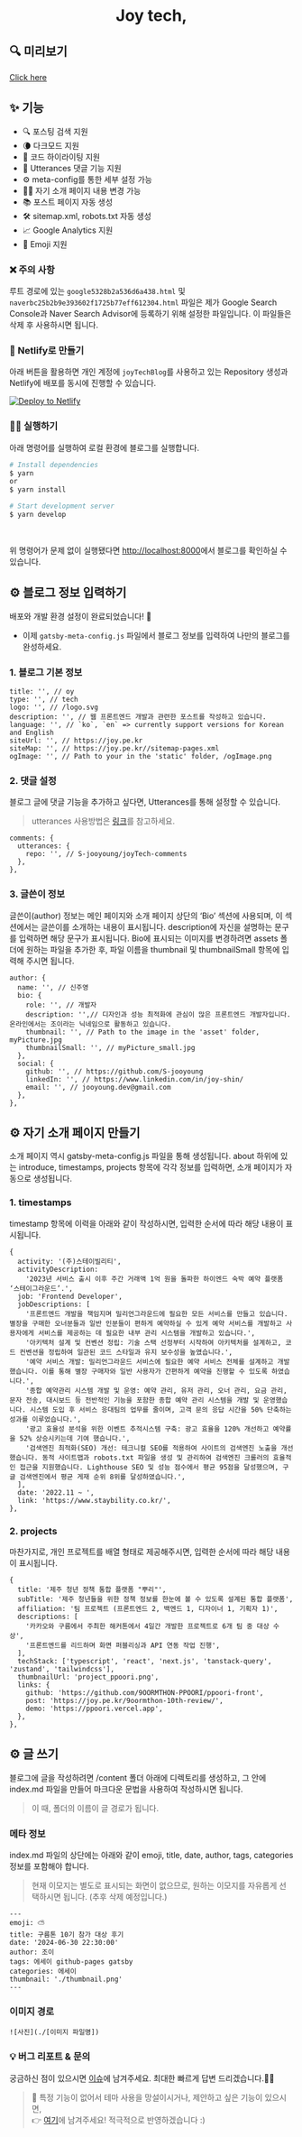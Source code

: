 <h1 align="center">
  Joy tech,
</h1>

## 🔍 미리보기

[Click here](https://s-jooyoung.github.io/)

## ✨ 기능

- 🔍 포스팅 검색 지원
- 🌘 다크모드 지원
- 💅 코드 하이라이팅 지원
- 💬 Utterances 댓글 기능 지원
- ⚙️ meta-config를 통한 세부 설정 가능
- 👨‍💻 자기 소개 페이지 내용 변경 가능
- 📚 포스트 페이지 자동 생성
- 🛠 sitemap.xml, robots.txt 자동 생성
- 📈 Google Analytics 지원
- 🧢 Emoji 지원

### ❌ 주의 사항
루트 경로에 있는 `google5328b2a536d6a438.html` 및 `naverbc25b2b9e393602f1725b77eff612304.html` 파일은 제가 Google Search Console과 Naver Search Advisor에 등록하기 위해 설정한 파일입니다. 이 파일들은 삭제 후 사용하시면 됩니다.

### 🔧 Netlify로 만들기

아래 버튼을 활용하면 개인 계정에 `joyTechBlog`를 사용하고 있는 Repository 생성과 Netlify에 배포를 동시에 진행할 수 있습니다.

[![Deploy to Netlify](https://www.netlify.com/img/deploy/button.svg)](https://app.netlify.com/start/deploy?repository=https://github.com/S-jooyoung/joyTechBlog)

### 🏃‍♀️ 실행하기

아래 명령어를 실행하여 로컬 환경에 블로그를 실행합니다.

```bash
# Install dependencies
$ yarn
or
$ yarn install

# Start development server
$ yarn develop
```

<br/>

위 명령어가 문제 없이 실행됐다면 [http://localhost:8000](http://localhost:8000)에서 블로그를 확인하실 수 있습니다.

## ⚙️ 블로그 정보 입력하기

배포와 개발 환경 설정이 완료되었습니다! 🙌
- 이제 `gatsby-meta-config.js` 파일에서 블로그 정보를 입력하여 나만의 블로그를 완성하세요.

### 1. 블로그 기본 정보
```shell
title: '', // oy
type: '', // tech
logo: '', // /logo.svg
description: '', // 웹 프론트엔드 개발과 관련한 포스트를 작성하고 있습니다.
language: '', // `ko`, `en` => currently support versions for Korean and English
siteUrl: '', // https://joy.pe.kr
siteMap: '', // https://joy.pe.kr//sitemap-pages.xml
ogImage: '', // Path to your in the 'static' folder, /ogImage.png
```

### 2. 댓글 설정
블로그 글에 댓글 기능을 추가하고 싶다면, Utterances를 통해 설정할 수 있습니다.
> utterances 사용방법은 [링크](https://utteranc.es/)를 참고하세요.
```shell
comments: {
  utterances: {
    repo: '', // S-jooyoung/joyTech-comments
  },
},
```

### 3. 글쓴이 정보
글쓴이(author) 정보는 메인 페이지와 소개 페이지 상단의 ‘Bio’ 섹션에 사용되며, 이 섹션에서는 글쓴이를 소개하는 내용이 표시됩니다. description에 자신을 설명하는 문구를 입력하면 해당 문구가 표시됩니다. Bio에 표시되는 이미지를 변경하려면 assets 폴더에 원하는 파일을 추가한 후, 파일 이름을 thumbnail 및 thumbnailSmall 항목에 입력해 주시면 됩니다.
```shell
author: {
  name: '', // 신주영
  bio: {
    role: '', // 개발자
    description: '',// 디자인과 성능 최적화에 관심이 많은 프론트엔드 개발자입니다. 온라인에서는 조이라는 닉네임으로 활동하고 있습니다.
    thumbnail: '', // Path to the image in the 'asset' folder, myPicture.jpg
    thumbnailSmall: '', // myPicture_small.jpg
  },
  social: {
    github: '', // https://github.com/S-jooyoung
    linkedIn: '', // https://www.linkedin.com/in/joy-shin/
    email: '', // jooyoung.dev@gmail.com
  },
},
```

## ⚙️ 자기 소개 페이지 만들기
소개 페이지 역시 gatsby-meta-config.js 파일을 통해 생성됩니다. about 하위에 있는 introduce, timestamps, projects 항목에 각각 정보를 입력하면, 소개 페이지가 자동으로 생성됩니다.

### 1. timestamps
timestamp 항목에 이력을 아래와 같이 작성하시면, 입력한 순서에 따라 해당 내용이 표시됩니다.
```shell
{
  activity: '(주)스테이빌리티',
  activityDescription:
    '2023년 서비스 출시 이후 주간 거래액 1억 원을 돌파한 하이엔드 숙박 예약 플랫폼 ‘스테이그라운드’.',
  job: 'Frontend Developer',
  jobDescriptions: [
    '프론트엔드 개발을 책임지며 밀리언그라운드에 필요한 모든 서비스를 만들고 있습니다. 별장을 구매한 오너분들과 일반 인분들이 편하게 예약하실 수 있게 예약 서비스를 개발하고 사용자에게 서비스를 제공하는 데 필요한 내부 관리 시스템을 개발하고 있습니다.',
    '아키텍처 설계 및 컨벤션 정립: 기술 스택 선정부터 시작하여 아키텍처를 설계하고, 코드 컨벤션을 정립하여 일관된 코드 스타일과 유지 보수성을 높였습니다.',
    '예약 서비스 개발: 밀리언그라운드 서비스에 필요한 예약 서비스 전체를 설계하고 개발했습니다. 이를 통해 별장 구매자와 일반 사용자가 간편하게 예약을 진행할 수 있도록 하였습니다.',
    '종합 예약관리 시스템 개발 및 운영: 예약 관리, 유저 관리, 오너 관리, 요금 관리, 문자 전송, 대시보드 등 전반적인 기능을 포함한 종합 예약 관리 시스템을 개발 및 운영했습니다. 시스템 도입 후 서비스 응대팀의 업무를 줄이며, 고객 문의 응답 시간을 50% 단축하는 성과를 이루었습니다.',
    '광고 효율성 분석을 위한 이벤트 추적시스템 구축: 광고 효율을 120% 개선하고 예약률을 52% 상승시키는데 기여 했습니다.',
    '검색엔진 최적화(SEO) 개선: 테크니컬 SEO를 적용하여 사이트의 검색엔진 노출을 개선했습니다. 동적 사이트맵과 robots.txt 파일을 생성 및 관리하여 검색엔진 크롤러의 효율적인 접근을 지원했습니다. Lighthouse SEO 및 성능 점수에서 평균 95점을 달성했으며, 구글 검색엔진에서 평균 게재 순위 8위를 달성하였습니다.',
  ],
  date: '2022.11 ~ ',
  link: 'https://www.staybility.co.kr/',
},
```
### 2. projects
마찬가지로, 개인 프로젝트를 배열 형태로 제공해주시면, 입력한 순서에 따라 해당 내용이 표시됩니다.
```shell
{
  title: '제주 청년 정책 통합 플랫폼 "뿌리"',
  subTitle: '제주 청년들을 위한 정책 정보를 한눈에 볼 수 있도록 설계된 통합 플랫폼',
  affiliation: '팀 프로젝트 (프론트엔드 2, 백엔드 1, 디자이너 1, 기획자 1)',
  descriptions: [
    '카카오와 구름에서 주최한 해커톤에서 4일간 개발한 프로젝트로 6개 팀 중 대상 수상',
    '프론트엔드를 리드하며 화면 퍼블리싱과 API 연동 작업 진행',
  ],
  techStack: ['typescript', 'react', 'next.js', 'tanstack-query', 'zustand', 'tailwindcss'],
  thumbnailUrl: 'project_ppoori.png',
  links: {
    github: 'https://github.com/9OORMTHON-PPOORI/ppoori-front',
    post: 'https://joy.pe.kr/9oormthon-10th-review/',
    demo: 'https://ppoori.vercel.app',
  },
},
```

## ⚙️ 글 쓰기
블로그에 글을 작성하려면 /content 폴더 아래에 디렉토리를 생성하고, 그 안에 index.md 파일을 만들어 마크다운 문법을 사용하여 작성하시면 됩니다.
> 이 때, 폴더의 이름이 글 경로가 됩니다.

### 메타 정보
index.md 파일의 상단에는 아래와 같이 emoji, title, date, author, tags, categories 정보를 포함해야 합니다.
> 현재 이모지는 별도로 표시되는 화면이 없으므로, 원하는 이모지를 자유롭게 선택하시면 됩니다. (추후 삭제 예정입니다.)
```shell
---
emoji: ⛅️
title: 구름톤 10기 참가 대상 후기
date: '2024-06-30 22:30:00'
author: 조이
tags: 에세이 github-pages gatsby
categories: 에세이
thumbnail: './thumbnail.png'
---
```

### 이미지 경로
```shell
![사진](./[이미지 파일명])
```

### 💡 버그 리포트 & 문의

궁금하신 점이 있으시면 [이슈](https://github.com/S-jooyoung/joyTechBlog/issues/new)에 남겨주세요. 최대한 빠르게 답변 드리겠습니다.🙋‍♂️

> 🤔 특정 기능이 없어서 테마 사용을 망설이시거나, 제안하고 싶은 기능이 있으시면,  
> 👉 [여기](https://github.com/S-jooyoung/joyTechBlog/issues)에 남겨주세요! 적극적으로 반영하겠습니다 :)
